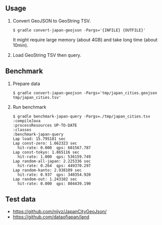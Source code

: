 ## Usage

1.  Convert GeoJSON to GeoString TSV.

        $ gradle convert-japan-geojson -Pargs='{INFILE} {OUTFILE}'

    It might require large memory (about 4GB) and take long time (about 10min).

2.  Load GeoString TSV then query.

## Benchmark

1.  Prepare data

    ```
    $ gradle convert-japan-geojson -Pargs='tmp/japan_cities.geojson tmp/japan_cities.tsv'
    ```

2.  Run benchmark

    ```
    $ gradle benchmark-japan-query -Pargs=./tmp/japan_cities.tsv
    :compileJava
    :processResources UP-TO-DATE
    :classes
    :benchmark-japan-query
    Lap load: 15.795181 sec
    Lap const-zero: 1.662323 sec
      hit-rate: 0.000  qps: 601567.787
    Lap const-tokyo: 1.865116 sec
      hit-rate: 1.000  qps: 536159.749
    Lap random-all-japan: 2.225336 sec
      hit-rate: 0.264  qps: 449370.297
    Lap random-kanto: 2.938109 sec
      hit-rate: 0.937  qps: 340354.920
    Lap random-out: 1.243102 sec
      hit-rate: 0.000  qps: 804439.190
    ```

## Test data

*   <https://github.com/niiyz/JapanCityGeoJson/>
*   <https://github.com/dataofjapan/land>
